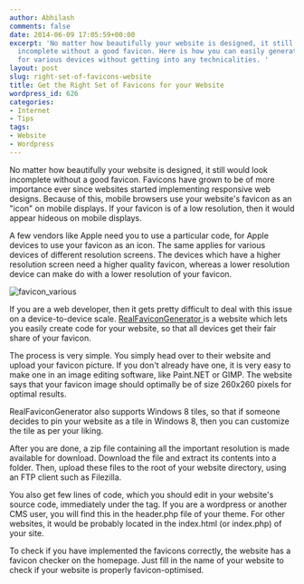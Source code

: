 ```yaml
---
author: Abhilash
comments: false
date: 2014-06-09 17:05:59+00:00
excerpt: 'No matter how beautifully your website is designed, it still would look
  incomplete without a good favicon. Here is how you can easily generate favicons
  for various devices without getting into any technicalities. '
layout: post
slug: right-set-of-favicons-website
title: Get the Right Set of Favicons for your Website
wordpress_id: 626
categories:
- Internet
- Tips
tags:
- Website
- Wordpress
---
```


No matter how beautifully your website is designed, it still would look incomplete without a good favicon. Favicons have grown to be of more importance ever since websites started implementing responsive web designs. Because of this, mobile browsers use your website's favicon as an "icon" on mobile displays. If your favicon is of a low resolution, then it would appear hideous on mobile displays.

A few vendors like Apple need you to use a particular code, for Apple devices to use your favicon as an icon. The same applies for various devices of different resolution screens. The devices which have a higher resolution screen need a higher quality favicon, whereas a lower resolution device can make do with a lower resolution of your favicon.

![favicon_various](http://img.techcovered.org/tc/favicon_various.png)

If you are a web developer, then it gets pretty difficult to deal with this issue on a device-to-device scale. [RealFaviconGenerator ](http://realfavicongenerator.net/)is a website which lets you easily create code for your website, so that all devices get their fair share of your favicon.

The process is very simple. You simply head over to their website and upload your favicon picture. If you don't already have one, it is very easy to make one in an image editing software, like Paint.NET or GIMP. The website says that your favicon image should optimally be of size 260x260 pixels for optimal results.

RealFaviconGenerator also supports Windows 8 tiles, so that if someone decides to pin your website as a tile in Windows 8, then you can customize the tile as per your liking.

After you are done, a zip file containing all the important resolution is made available for download. Download the file and extract its contents into a folder. Then, upload these files to the root of your website directory, using an FTP client such as Filezilla.

You also get few lines of code, which you should edit in your website's source code, immediately under the <head> tag. If you are a wordpress or another CMS user, you will find this in the header.php file of your theme. For other websites, it would be probably located in the index.html (or index.php) of your site.

To check if you have implemented the favicons correctly, the website has a favicon checker on the homepage. Just fill in the name of your website to check if your website is properly favicon-optimised.
